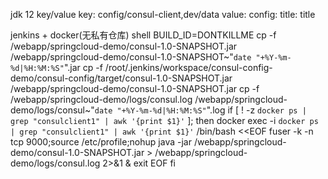 jdk 12
key/value
    key:
        config/consul-client,dev/data
    value:
        config: 
            title: title
            
jenkins + docker(无私有仓库)
    shell
        BUILD_ID=DONTKILLME
        cp -f /webapp/springcloud-demo/consul-1.0-SNAPSHOT.jar /webapp/springcloud-demo/consul-1.0-SNAPSHOT~"`date "+%Y-%m-%d|%H:%M:%S"`".jar
        cp -f /root/.jenkins/workspace/consul-config-demo/consul-config/target/consul-1.0-SNAPSHOT.jar /webapp/springcloud-demo/consul-1.0-SNAPSHOT.jar 
        cp -f /webapp/springcloud-demo/logs/consul.log /webapp/springcloud-demo/logs/consul~"`date "+%Y-%m-%d|%H:%M:%S"`".log
        if [ ! -z `docker ps | grep "consulclient1" | awk '{print $1}'` ]; then
            docker exec -i `docker ps | grep "consulclient1" | awk '{print $1}'` /bin/bash <<EOF
            fuser -k -n tcp 9000;source /etc/profile;nohup java -jar /webapp/springcloud-demo/consul-1.0-SNAPSHOT.jar > /webapp/springcloud-demo/logs/consul.log 2>&1 &
            exit
        EOF
        fi
